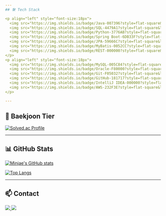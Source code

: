 ```yaml
---
## 🛠 Tech Stack  

<p align="left" style="font-size:18px">
  <img src="https://img.shields.io/badge/Java-007396?style=flat-square&logo=OpenJDK&logoColor=white"/>
  <img src="https://img.shields.io/badge/SQL-4479A1?style=flat-square&logo=MySQL&logoColor=white"/>
  <img src="https://img.shields.io/badge/Python-3776AB?style=flat-square&logo=Python&logoColor=white"/>
  <img src="https://img.shields.io/badge/Spring Boot-6DB33F?style=flat-square&logo=Spring-Boot&logoColor=white"/>
  <img src="https://img.shields.io/badge/JPA-59666C?style=flat-square&logo=Hibernate&logoColor=white"/>
  <img src="https://img.shields.io/badge/MyBatis-0052CC?style=flat-square&logo=MySQL&logoColor=white"/>
  <img src="https://img.shields.io/badge/REST-000000?style=flat-square&logo=Rest&logoColor=white"/>
</p>
<p align="left" style="font-size:18px">
  <img src="https://img.shields.io/badge/MySQL-005C84?style=flat-square&logo=MySQL&logoColor=white"/>
  <img src="https://img.shields.io/badge/Oracle-F80000?style=flat-square&logo=Oracle&logoColor=white"/>
  <img src="https://img.shields.io/badge/Git-F05032?style=flat-square&logo=Git&logoColor=white"/>
  <img src="https://img.shields.io/badge/GitHub-181717?style=flat-square&logo=GitHub&logoColor=white"/>
  <img src="https://img.shields.io/badge/IntelliJ IDEA-000000?style=flat-square&logo=intellijidea&logoColor=white"/>
  <img src="https://img.shields.io/badge/AWS-232F3E?style=flat-square&logo=Amazon-AWS&logoColor=white"/>
</p>

---
```


## 🧮 Baekjoon Tier  

[![Solved.ac Profile](http://mazassumnida.wtf/api/v2/generate_badge?boj=minjaekim7311)](https://solved.ac/minjaekim7311)

---

## 📊 GitHub Stats  

[![Minjae's GitHub stats](https://github-readme-stats.vercel.app/api?username=MinJae-King&show_icons=true&theme=gruvbox)](https://github.com/MinJae-King)

[![Top Langs](https://github-readme-stats.vercel.app/api/top-langs/?username=MinJae-King&layout=compact&theme=gruvbox)](https://github.com/MinJae-King)

---

## 📫 Contact

<a href="mailto:minjaekim7111@gmail.com">
  <img src="https://img.shields.io/badge/Gmail-D14836?style=flat-square&logo=Gmail&logoColor=white"/>
</a>
<a href="https://velog.io/@minjaekim7111/posts">
  <img src="https://img.shields.io/badge/Velog-20C997?style=flat-square&logo=Velog&logoColor=white"/>
</a>
